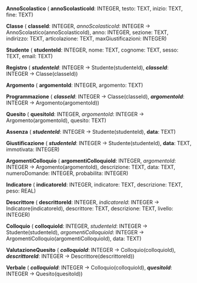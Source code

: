 **AnnoScolastico** (  **annoScolasticoId**: INTEGER, testo: TEXT, inizio: TEXT, fine: TEXT)

**Classe** (  **classeId**: INTEGER, _annoScolasticoId_: INTEGER -> AnnoScolastico(annoScolasticoId), anno: INTEGER, sezione: TEXT, indirizzo: TEXT, articolazione: TEXT, maxGiustificazioni: INTEGER)

**Studente** (  **studenteId**: INTEGER, nome: TEXT, cognome: TEXT, sesso: TEXT, email: TEXT)

**Registro** (  ***studenteId***: INTEGER -> Studente(studenteId), ***classeId***: INTEGER -> Classe(classeId))

**Argomento** (  **argomentoId**: INTEGER, argomento: TEXT)

**Programmazione** (  ***classeId***: INTEGER -> Classe(classeId), ***argomentoId***: INTEGER -> Argomento(argomentoId))

**Quesito** (  **quesitoId**: INTEGER, _argomentoId_: INTEGER -> Argomento(argomentoId), quesito: TEXT)

**Assenza** (  ***studenteId***: INTEGER -> Studente(studenteId), **data**: TEXT)

**Giustificazione** (  ***studenteId***: INTEGER -> Studente(studenteId), **data**: TEXT, immotivata: INTEGER)

**ArgomentiColloquio** (  **argomentiColloquioId**: INTEGER, _argomentoId_: INTEGER -> Argomento(argomentoId), descrizione: TEXT, data: TEXT, numeroDomande: INTEGER, probabilita: INTEGER)

**Indicatore** (  **indicatoreId**: INTEGER, indicatore: TEXT, descrizione: TEXT, peso: REAL)

**Descrittore** (  **descrittoreId**: INTEGER, _indicatoreId_: INTEGER -> Indicatore(indicatoreId), descrittore: TEXT, descrizione: TEXT, livello: INTEGER)

**Colloquio** (  **colloquioId**: INTEGER, _studenteId_: INTEGER -> Studente(studenteId), _argomentiColloquioId_: INTEGER -> ArgomentiColloquio(argomentiColloquioId), data: TEXT)

**ValutazioneQuesito** (  ***colloquioId***: INTEGER -> Colloquio(colloquioId), ***descrittoreId***: INTEGER -> Descrittore(descrittoreId))

**Verbale** (  ***colloquioId***: INTEGER -> Colloquio(colloquioId), ***quesitoId***: INTEGER -> Quesito(quesitoId))

